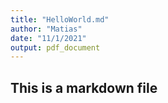 ```yaml
---
title: "HelloWorld.md"
author: "Matias"
date: "11/1/2021"
output: pdf_document
---
```

## This is a markdown file

